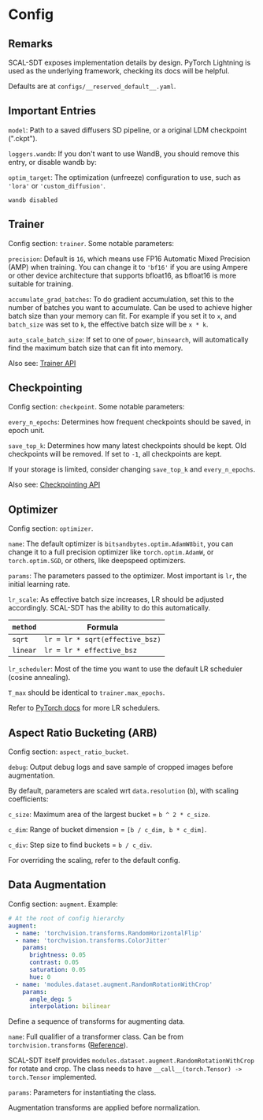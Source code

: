 # Config

## Remarks

SCAL-SDT exposes implementation details by design. PyTorch Lightning is used as the underlying framework,
checking its docs will be helpful.

Defaults are at `configs/__reserved_default__.yaml`.

## Important Entries

`model`: Path to a saved diffusers SD pipeline, or a original LDM checkpoint (".ckpt").

`loggers.wandb`: If you don't want to use WandB, you should remove this entry, or disable wandb by:

`optim_target`: The optimization (unfreeze) configuration to use, such as `'lora'` or `'custom_diffusion'`.

```shell
wandb disabled
```

## Trainer

Config section: `trainer`. Some notable parameters:

`precision`: Default is `16`, which means use FP16 Automatic Mixed Precision (AMP) when training.
You can change it to `'bf16'` if you are using Ampere or other device architecture that supports bfloat16,
as bfloat16 is more suitable for training.

`accumulate_grad_batches`: To do gradient accumulation, set this to the number of batches you want to accumulate.
Can be used to achieve higher batch size than your memory can fit. For example if you set it to `x`, and `batch_size`
was
set to `k`, the effective batch size will be `x * k`.

`auto_scale_batch_size`: If set to one of `power`, `binsearch`,
will automatically find the maximum batch size that can fit into memory.

Also see:
[Trainer API](https://pytorch-lightning.readthedocs.io/en/stable/common/trainer.html#trainer-class-api)

## Checkpointing

Config section: `checkpoint`. Some notable parameters:

`every_n_epochs`: Determines how frequent checkpoints should be saved, in epoch unit.

`save_top_k`: Determines how many latest checkpoints should be kept. Old checkpoints will be removed.
If set to `-1`, all checkpoints are kept.

If your storage is limited, consider changing `save_top_k` and `every_n_epochs`.

Also see:
[Checkpointing API](https://pytorch-lightning.readthedocs.io/en/stable/api/pytorch_lightning.callbacks.ModelCheckpoint.html)

## Optimizer

Config section: `optimizer`.

`name`: The default optimizer is `bitsandbytes.optim.AdamW8bit`,
you can change it to a full precision optimizer like `torch.optim.AdamW`, or `torch.optim.SGD`,
or others, like deepspeed optimizers.

`params`: The parameters passed to the optimizer. Most important is `lr`, the initial learning rate.

`lr_scale`: As effective batch size increases, LR should be adjusted accordingly.
SCAL-SDT has the ability to do this automatically.

| `method` | Formula                         |
|----------|---------------------------------|
| `sqrt`   | `lr = lr * sqrt(effective_bsz)` |
| `linear` | `lr = lr * effective_bsz`       |

`lr_scheduler`: Most of the time you want to use the default LR scheduler (cosine annealing).

`T_max` should be identical to `trainer.max_epochs`.

Refer to [PyTorch docs](https://pytorch.org/docs/stable/optim.html#how-to-adjust-learning-rate)
for more LR schedulers.

## Aspect Ratio Bucketing (ARB)

Config section: `aspect_ratio_bucket`.

`debug`: Output debug logs and save sample of cropped images before augmentation.

By default, parameters are scaled wrt `data.resolution` (`b`), with scaling coefficients:

`c_size`: Maximum area of the largest bucket = `b ^ 2 * c_size`.

`c_dim`: Range of bucket dimension = `[b / c_dim, b * c_dim]`.

`c_div`: Step size to find buckets = `b / c_div`.

For overriding the scaling, refer to the default config.

## Data Augmentation

Config section: `augment`. Example:

```yaml
# At the root of config hierarchy
augment:
  - name: 'torchvision.transforms.RandomHorizontalFlip'
  - name: 'torchvision.transforms.ColorJitter'
    params:
      brightness: 0.05
      contrast: 0.05
      saturation: 0.05
      hue: 0
  - name: 'modules.dataset.augment.RandomRotationWithCrop'
    params:
      angle_deg: 5
      interpolation: bilinear
```

Define a sequence of transforms for augmenting data.

`name`: Full qualifier of a transformer class.
Can be from `torchvision.transforms`
([Reference](https://pytorch.org/vision/stable/transforms.html#transforms-on-pil-image-and-torch-tensor)).

SCAL-SDT itself provides `modules.dataset.augment.RandomRotationWithCrop` for rotate and crop.
The class needs to have `__call__(torch.Tensor) -> torch.Tensor` implemented.

`params`: Parameters for instantiating the class.

Augmentation transforms are applied before normalization.
